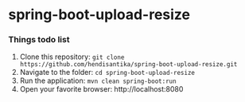 # spring-boot-upload-resize

### Things todo list

1. Clone this repository: `git clone https://github.com/hendisantika/spring-boot-upload-resize.git`
2. Navigate to the folder: `cd spring-boot-upload-resize`
3. Run the application: `mvn clean spring-boot:run`
4. Open your favorite browser: http://localhost:8080
